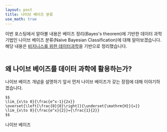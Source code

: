 ```yaml
---
layout: post
title: 나이브 베이즈 분류
use_math: true
---
```


 이번 포스팅에서 알아볼 내용은 베이즈 정리(Bayes's theorem)에 기반한 데이터 과학 기법인 나이브 베이즈 분류(Naive Bayesian Classification)에 대해 알아보겠습니다. 해당 내용은 [비지니스를 위한 데이터과학](http://www.hanbit.co.kr/store/books/look.php?p_code=B9423118473, "데이터 과학")을 기반으로 정리했습니다.<br>
<br>
    



왜 나이브 베이즈를 데이터 과학에 활용하는가?
----------------------------------------
나이브 베이즈 개념을 설명하기 앞서 먼저 나이브 베이즈가 갖는 장점에 대해 이야기하겠습니다.   

    $$
    \lim_{x\to 0}{\frac{e^x-1}{2x}}
    \overset{\left[\frac{0}{0}\right]}{\underset{\mathrm{H}}{=}}
    \lim_{x\to 0}{\frac{e^x}{2}}={\frac{1}{2}}
    $$

나이브 베이즈
